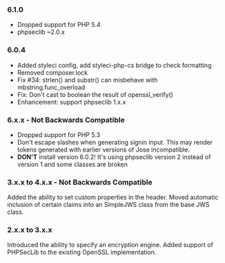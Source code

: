 ### 6.1.0

-   Dropped support for PHP 5.4
-   phpseclib ~2.0.x

### 6.0.4

-   Added styleci config, add styleci-php-cs bridge to check formatting
-   Removed composer.lock
-   Fix #34: strlen() and substr() can misbehave with mbstring.func_overload
-   Fix: Don't cast to boolean the result of openssl_verify()
-   Enhancement: support phpseclib 1.x.x

### 6.x.x - Not Backwards Compatible

-   Dropped support for PHP 5.3
-   Don't escape slashes when generating signin input.
    This may render tokens generated with earlier versions of Jose incompatible.
-   **DON'T** install version 6.0.2! It's using phpseclib version 2 instead of version 1 and some classes are broken

### 3.x.x to 4.x.x - Not Backwards Compatible

Added the ability to set custom properties in the header. Moved automatic inclusion of certain claims into an SimpleJWS class from the base JWS class.

### 2.x.x to 3.x.x

Introduced the ability to specify an encryption engine. Added support of PHPSecLib to the existing OpenSSL implementation.
